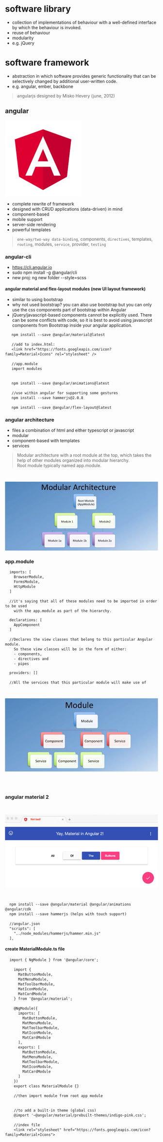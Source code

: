 # software library

- collection of implementations of behaviour with a well-defined interface by
  which the behaviour is invoked.
- reuse of behaviour
- modularity
- e.g. jQuery


# software framework

- abstraction in which software provides generic functionality that can be
  selectively changed by additional user-written code.
- e.g. angular, ember, backbone


> angularjs designed by Misko Hevery (june, 2012)

## angular

![](images/ng.png)

- complete rewrite of framework
- designed with CRUD applications (data-driven) in mind
- component-based
- mobile support
- server-side rendering
- powerful templates

> `one-way/two-way data-binding`, components, `directives`, templates, `routing`, modules, `service`, provider, `testing`

### angular-cli
- https://cli.angular.io
- sudo npm install -g @angular/cli
- new proj: ng new folder --style=scss

#### angular material and flex-layout modules (new UI layout framework)
- similar to using bootstrap
- why not used bootstrap? you can also use bootstrap
  but you can only use the css components part of bootstrap within Angular
- jQuery/javascript-based components cannot be explicitly used. There can be
  some conflicts with code, so it is best to avoid using javascript components
  from Bootstrap inside your angular application.

```
   npm install --save @angular/material@latest

   //add to index.html:
   <link href="https://fonts.googleapis.com/icon?family=Material+Icons" rel="stylesheet" />
   
   //app.module
   import modules


   npm install --save @angular/animations@latest

   //use within angular for supporting some gestures
   npm install --save hammerjs@2.0.8

   npm install --save @angular/flex-layout@latest

```



### angular architecture
- files a combination of html and either typescript or javascript   
- modular
- component-based with templates
- services

> Modular architecture with a root module at the top, which takes the help of other modules organized into modular hierarchy.    
> Root module typically named app.module.

<br/>

![](images/modular-architecture.png)

### app.module

```
  imports: [
    BrowserModule,
    FormsModule,
    HttpModule
  ]

  //it's saying that all of these modules need to be imported in order to be used
    with the app.module as part of the hierarchy.
```

```
  declarations: [
    AppComponent
  ]

  //Declares the view classes that belong to this particular Angular module.
    So these view classes will be in the form of either:
    - components,
    - directives and
    - pipes

```


```
  providers: []

  //All the services that this particular module will make use of

```
<br/>

![](images/module.png)

<br/>
<br/>

### angular material 2


<br/>

![](images/material2.png)

<br/>


```
  npm install --save @angular/material @angular/animations @angular/cdk
  npm install --save hammerjs (helps with touch support)

  //angular.json
  "scripts": [
    "../node_modules/hammerjs/hammer.min.js"
  ],

```

#### create MaterialModule.ts file

```
  import { NgModule } from '@angular/core';

    import {
      MatButtonModule,
      MatMenuModule,
      MatToolbarModule,
      MatIconModule,
      MatCardModule
    } from '@angular/material';

    @NgModule({
      imports: [
        MatButtonModule,
        MatMenuModule,
        MatToolbarModule,
        MatIconModule,
        MatCardModule
      ],
      exports: [
        MatButtonModule,
        MatMenuModule,
        MatToolbarModule,
        MatIconModule,
        MatCardModule
      ]
    })
    export class MaterialModule {}

    //then import module from root app module


    //to add a built-in theme (global css)
    @import '~@angular/material/prebuilt-themes/indigo-pink.css';

    //index file
    <link rel="stylesheet" href="https://fonts.googleapis.com/icon?family=Material+Icons">


```